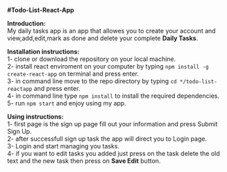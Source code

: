<b><b>#Todo-List-React-App</b></b>

<b>Introduction:</b><br>
  My daily tasks app is an app that allowes you to create your account
  and view,add,edit,mark as done and delete your complete <b>Daily Tasks</b>.


<b>Installation instructions:</b><br>
  1- clone or download the repository on your local machine.<br>
  2- install react enviroment on your computer by typing 
    <code>npm install -g create-react-app</code> on terminal and press enter.<br>
  3- in command line move to the repo directory by typing 
    <code>cd */todo-list-reactapp</code> and press enter.<br>
  4- in command line type <code>npm install</code> to install the required dependencies.<br>
  5- run <code>npm start</code> and enjoy using my app.<br>

<b>Using instructions:</b><br>
  1- first page is the sign up page fill out your information and press Submit Sign Up.<br>
  2- after successfull sign up task the app will direct you to Login page.<br>
  3- Login and start managing you tasks.<br>
  4- if you want to edit tasks you added just press on the task delete the old text and
     the new task then press on <b>Save Edit</b> button.
